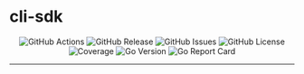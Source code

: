 <!-- This file is safe to edit. Once it exists it will not be overwritten. -->

# cli-sdk <!-- omit in toc -->

<p align="center">
  <img alt="GitHub Actions" src="https://img.shields.io/github/actions/workflow/status/kilianpaquier/cli-sdk/integration.yml?branch=main&style=for-the-badge">
  <img alt="GitHub Release" src="https://img.shields.io/github/v/release/kilianpaquier/cli-sdk?include_prereleases&sort=semver&style=for-the-badge">
  <img alt="GitHub Issues" src="https://img.shields.io/github/issues-raw/kilianpaquier/cli-sdk?style=for-the-badge">
  <img alt="GitHub License" src="https://img.shields.io/github/license/kilianpaquier/cli-sdk?style=for-the-badge">
  <img alt="Coverage" src="https://img.shields.io/codecov/c/github/kilianpaquier/cli-sdk/main?style=for-the-badge">
  <img alt="Go Version" src="https://img.shields.io/github/go-mod/go-version/kilianpaquier/cli-sdk/main?style=for-the-badge&label=Go+Version">
  <img alt="Go Report Card" src="https://goreportcard.com/badge/github.com/kilianpaquier/cli-sdk?style=for-the-badge">
</p>

---